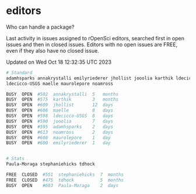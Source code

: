# editors

Who can handle a package?

Last activity in issues assigned to rOpenSci editors, searched first in open
issues and then in closed issues. Editors with no open issues are FREE, even if
they also have no closed issue.


Updated on Wed Oct 18 12:32:35 UTC 2023

```bash
# Standard
adamhsparks annakrystalli emilyriederer jhollist jooolia karthik ldecicco
ldecicco-USGS maelle maurolepore noamross

BUSY  OPEN  #502  annakrystalli  5   months
BUSY  OPEN  #575  karthik        3   months
BUSY  OPEN  #609  jhollist       12  days
BUSY  OPEN  #606  maelle         8   days
BUSY  OPEN  #598  ldecicco-USGS  8   days
BUSY  OPEN  #590  jooolia        7   days
BUSY  OPEN  #595  adamhsparks    2   days
BUSY  OPEN  #613  noamross       2   days
BUSY  OPEN  #608  maurolepore    1   day
BUSY  OPEN  #600  emilyriederer  1   day


# Stats
Paula-Moraga stephaniehicks tdhock

FREE  CLOSED  #551  stephaniehicks  7  months
FREE  CLOSED  #475  tdhock          5  months
BUSY  OPEN    #603  Paula-Moraga    2  days
```
